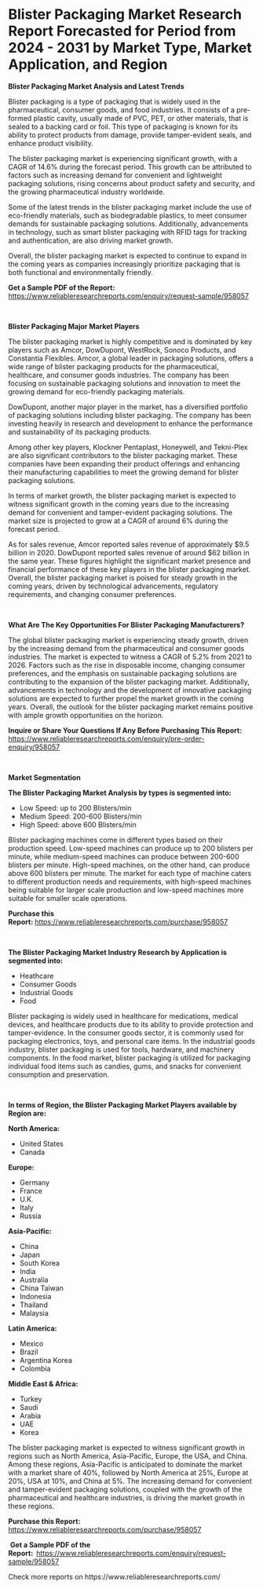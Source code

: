 <p><h1>Blister Packaging Market Research Report Forecasted for Period from 2024 -  2031 by Market Type, Market Application, and Region</h1></p><p><strong>Blister Packaging Market Analysis and Latest Trends</strong></p>
<p><p>Blister packaging is a type of packaging that is widely used in the pharmaceutical, consumer goods, and food industries. It consists of a pre-formed plastic cavity, usually made of PVC, PET, or other materials, that is sealed to a backing card or foil. This type of packaging is known for its ability to protect products from damage, provide tamper-evident seals, and enhance product visibility.</p><p>The blister packaging market is experiencing significant growth, with a CAGR of 14.6% during the forecast period. This growth can be attributed to factors such as increasing demand for convenient and lightweight packaging solutions, rising concerns about product safety and security, and the growing pharmaceutical industry worldwide.</p><p>Some of the latest trends in the blister packaging market include the use of eco-friendly materials, such as biodegradable plastics, to meet consumer demands for sustainable packaging solutions. Additionally, advancements in technology, such as smart blister packaging with RFID tags for tracking and authentication, are also driving market growth.</p><p>Overall, the blister packaging market is expected to continue to expand in the coming years as companies increasingly prioritize packaging that is both functional and environmentally friendly.</p></p>
<p><strong>Get a Sample PDF of the Report:&nbsp;</strong> <a href="https://www.reliableresearchreports.com/enquiry/request-sample/958057">https://www.reliableresearchreports.com/enquiry/request-sample/958057</a></p>
<p>&nbsp;</p>
<p><strong>Blister Packaging Major Market Players</strong></p>
<p><p>The blister packaging market is highly competitive and is dominated by key players such as Amcor, DowDupont, WestRock, Sonoco Products, and Constantia Flexibles. Amcor, a global leader in packaging solutions, offers a wide range of blister packaging products for the pharmaceutical, healthcare, and consumer goods industries. The company has been focusing on sustainable packaging solutions and innovation to meet the growing demand for eco-friendly packaging materials.</p><p>DowDupont, another major player in the market, has a diversified portfolio of packaging solutions including blister packaging. The company has been investing heavily in research and development to enhance the performance and sustainability of its packaging products.</p><p>Among other key players, Klockner Pentaplast, Honeywell, and Tekni-Plex are also significant contributors to the blister packaging market. These companies have been expanding their product offerings and enhancing their manufacturing capabilities to meet the growing demand for blister packaging solutions.</p><p>In terms of market growth, the blister packaging market is expected to witness significant growth in the coming years due to the increasing demand for convenient and tamper-evident packaging solutions. The market size is projected to grow at a CAGR of around 6% during the forecast period.</p><p>As for sales revenue, Amcor reported sales revenue of approximately $9.5 billion in 2020. DowDupont reported sales revenue of around $62 billion in the same year. These figures highlight the significant market presence and financial performance of these key players in the blister packaging market. Overall, the blister packaging market is poised for steady growth in the coming years, driven by technological advancements, regulatory requirements, and changing consumer preferences.</p></p>
<p>&nbsp;</p>
<p><strong>What Are The Key Opportunities For Blister Packaging Manufacturers?</strong></p>
<p><p>The global blister packaging market is experiencing steady growth, driven by the increasing demand from the pharmaceutical and consumer goods industries. The market is expected to witness a CAGR of 5.2% from 2021 to 2026. Factors such as the rise in disposable income, changing consumer preferences, and the emphasis on sustainable packaging solutions are contributing to the expansion of the blister packaging market. Additionally, advancements in technology and the development of innovative packaging solutions are expected to further propel the market growth in the coming years. Overall, the outlook for the blister packaging market remains positive with ample growth opportunities on the horizon.</p></p>
<p><strong>Inquire or Share Your Questions If Any Before Purchasing This Report:</strong> <a href="https://www.reliableresearchreports.com/enquiry/pre-order-enquiry/958057">https://www.reliableresearchreports.com/enquiry/pre-order-enquiry/958057</a></p>
<p>&nbsp;</p>
<p><strong>Market Segmentation</strong></p>
<p><strong>The Blister Packaging Market Analysis by types is segmented into:</strong></p>
<p><ul><li>Low Speed: up to 200 Blisters/min</li><li>Medium Speed: 200-600 Blisters/min</li><li>High Speed: above 600 Blisters/min</li></ul></p>
<p><p>Blister packaging machines come in different types based on their production speed. Low-speed machines can produce up to 200 blisters per minute, while medium-speed machines can produce between 200-600 blisters per minute. High-speed machines, on the other hand, can produce above 600 blisters per minute. The market for each type of machine caters to different production needs and requirements, with high-speed machines being suitable for larger scale production and low-speed machines more suitable for smaller scale operations.</p></p>
<p><strong>Purchase this Report:&nbsp;</strong><a href="https://www.reliableresearchreports.com/purchase/958057">https://www.reliableresearchreports.com/purchase/958057</a></p>
<p>&nbsp;</p>
<p><strong>The Blister Packaging Market Industry Research by Application is segmented into:</strong></p>
<p><ul><li>Heathcare</li><li>Consumer Goods</li><li>Industrial Goods</li><li>Food</li></ul></p>
<p><p>Blister packaging is widely used in healthcare for medications, medical devices, and healthcare products due to its ability to provide protection and tamper-evidence. In the consumer goods sector, it is commonly used for packaging electronics, toys, and personal care items. In the industrial goods industry, blister packaging is used for tools, hardware, and machinery components. In the food market, blister packaging is utilized for packaging individual food items such as candies, gums, and snacks for convenient consumption and preservation.</p></p>
<p>&nbsp;</p>
<p><strong>In terms of Region, the Blister Packaging Market Players available by Region are:</strong></p>
<p>
    <p> <strong> North America: </strong>
        <ul>
            <li>United States</li>
            <li>Canada</li>
        </ul>
        </p> 
    <p> <strong> Europe: </strong>
        <ul>
            <li>Germany</li>
            <li>France</li>
            <li>U.K.</li>
            <li>Italy</li>
            <li>Russia</li>
        </ul>
        </p> 
    <p> <strong> Asia-Pacific: </strong>
        <ul>
            <li>China</li>
            <li>Japan</li>
            <li>South Korea</li>
            <li>India</li>
            <li>Australia</li>
            <li>China Taiwan</li>
            <li>Indonesia</li>
            <li>Thailand</li>
            <li>Malaysia</li>
        </ul>
        </p> 
    <p> <strong> Latin America: </strong>
        <ul>
            <li>Mexico</li>
            <li>Brazil</li>
            <li>Argentina Korea</li>
            <li>Colombia</li>
        </ul>
        </p> 
    <p> <strong> Middle East & Africa: </strong>
        <ul>
            <li>Turkey</li>
            <li>Saudi</li>
            <li>Arabia</li>
            <li>UAE</li>
            <li>Korea</li>
        </ul>
    </p>
    </p>
<p><p>The blister packaging market is expected to witness significant growth in regions such as North America, Asia-Pacific, Europe, the USA, and China. Among these regions, Asia-Pacific is anticipated to dominate the market with a market share of 40%, followed by North America at 25%, Europe at 20%, USA at 10%, and China at 5%. The increasing demand for convenient and tamper-evident packaging solutions, coupled with the growth of the pharmaceutical and healthcare industries, is driving the market growth in these regions.</p></p>
<p><strong>Purchase this Report: </strong><a href="https://www.reliableresearchreports.com/purchase/958057">https://www.reliableresearchreports.com/purchase/958057</a></p>
<p>&nbsp;<strong>Get a Sample PDF of the Report:&nbsp;&nbsp;</strong><a href="https://www.reliableresearchreports.com/enquiry/request-sample/958057">https://www.reliableresearchreports.com/enquiry/request-sample/958057</a></p>
<p><strong></strong></p>
<p>Check more reports on https://www.reliableresearchreports.com/</p>